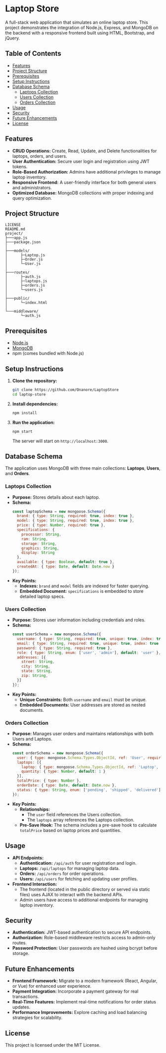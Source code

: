 # Laptop Store

A full-stack web application that simulates an online laptop store. This project demonstrates the integration of Node.js, Express, and MongoDB on the backend with a responsive frontend built using HTML, Bootstrap, and jQuery.

## Table of Contents
- [Features](#features)
- [Project Structure](#project-structure)
- [Prerequisites](#prerequisites)
- [Setup Instructions](#setup-instructions)
- [Database Schema](#database-schema)
  - [Laptops Collection](#laptops-collection)
  - [Users Collection](#users-collection)
  - [Orders Collection](#orders-collection)
- [Usage](#usage)
- [Security](#security)
- [Future Enhancements](#future-enhancements)
- [License](#license)

## Features
- **CRUD Operations:** Create, Read, Update, and Delete functionalities for laptops, orders, and users.
- **User Authentication:** Secure user login and registration using JWT tokens.
- **Role-Based Authorization:** Admins have additional privileges to manage laptop inventory.
- **Responsive Frontend:** A user-friendly interface for both general users and administrators.
- **Optimized Database:** MongoDB collections with proper indexing and query optimization.

## Project Structure
```
LICENSE
README.md
project/
├───app.js
├───package.json
│
├───models/
│      ├─Laptop.js
│      ├─Order.js
│      └─User.js
│
├───routes/
│      ├─auth.js
│      ├─laptops.js
│      ├─orders.js
│      └─users.js
│
├───public/
│      └─index.html
│
└───middleware/
       └─auth.js
```

## Prerequisites
- [Node.js](https://nodejs.org/en/download/)
- [MongoDB](https://www.mongodb.com/try/download/community)
- npm (comes bundled with Node.js)

## Setup Instructions

1. **Clone the repository:**
   ```bash
   git clone https://github.com/Onanore/LaptopStore
   cd laptop-store
   ```

2. **Install dependencies:**
   ```bash
   npm install
   ```

3. **Run the application:**
   ```bash
   npm start
   ```
   The server will start on `http://localhost:3000`.

## Database Schema

The application uses MongoDB with three main collections: **Laptops**, **Users**, and **Orders**.

### Laptops Collection

- **Purpose:** Stores details about each laptop.
- **Schema:**
  ```js
  const laptopSchema = new mongoose.Schema({
    brand: { type: String, required: true, index: true },
    model: { type: String, required: true, index: true },
    price: { type: Number, required: true },
    specifications: {
      processor: String,
      ram: String,
      storage: String,
      graphics: String,
      display: String
    },
    available: { type: Boolean, default: true },
    createdAt: { type: Date, default: Date.now }
  });
  ```
- **Key Points:**
  - **Indexes:** `brand` and `model` fields are indexed for faster querying.
  - **Embedded Document:** `specifications` is embedded to store detailed laptop specs.

### Users Collection

- **Purpose:** Stores user information including credentials and roles.
- **Schema:**
  ```js
  const userSchema = new mongoose.Schema({
    username: { type: String, required: true, unique: true, index: true },
    email: { type: String, required: true, unique: true, index: true },
    password: { type: String, required: true },
    role: { type: String, enum: ['user', 'admin'], default: 'user' },
    addresses: [{
      street: String,
      city: String,
      state: String,
      zip: String,
    }]
  });
  ```
- **Key Points:**
  - **Unique Constraints:** Both `username` and `email` must be unique.
  - **Embedded Documents:** User addresses are stored as nested documents.

### Orders Collection

- **Purpose:** Manages user orders and maintains relationships with both Users and Laptops.
- **Schema:**
  ```js
  const orderSchema = new mongoose.Schema({
    user: { type: mongoose.Schema.Types.ObjectId, ref: 'User', required: true },
    laptops: [{
      laptop: { type: mongoose.Schema.Types.ObjectId, ref: 'Laptop', required: true },
      quantity: { type: Number, default: 1 }
    }],
    totalPrice: { type: Number },
    orderDate: { type: Date, default: Date.now },
    status: { type: String, enum: ['pending', 'shipped', 'delivered'], default: 'pending' }
  });
  ```
- **Key Points:**
  - **Relationships:** 
    - The `user` field references the Users collection.
    - The `laptops` array references the Laptops collection.
  - **Pre-Save Hook:** The schema includes a pre-save hook to calculate `totalPrice` based on laptop prices and quantities.

## Usage

- **API Endpoints:**
  - **Authentication:** `/api/auth` for user registration and login.
  - **Laptops:** `/api/laptops` for managing laptop data.
  - **Orders:** `/api/orders` for order operations.
  - **Users:** `/api/users` for fetching and updating user profiles.
- **Frontend Interaction:**
  - The frontend (located in the public directory or served via static files) uses AJAX to interact with the backend APIs.
  - Admin users have access to additional endpoints for managing laptop inventory.

## Security

- **Authentication:** JWT-based authentication to secure API endpoints.
- **Authorization:** Role-based middleware restricts access to admin-only routes.
- **Password Protection:** User passwords are hashed using bcrypt before storage.

## Future Enhancements

- **Frontend Framework:** Migrate to a modern framework (React, Angular, or Vue) for enhanced user experience.
- **Payment Integration:** Incorporate a payment gateway for real transactions.
- **Real-Time Features:** Implement real-time notifications for order status updates.
- **Performance Improvements:** Explore caching and load balancing strategies for scalability.

## License

This project is licensed under the MIT License.
